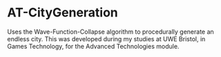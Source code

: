 # AT-CityGeneration
Uses the Wave-Function-Collapse algorithm to procedurally generate an endless city. This was developed during my studies at UWE Bristol, in Games Technology, for the Advanced Technologies module.
